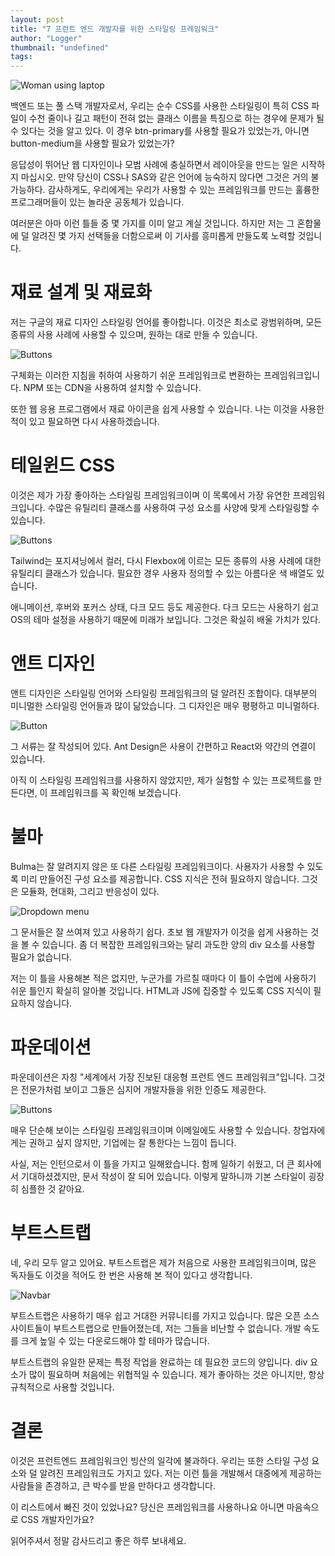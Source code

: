 ```yaml
---
layout: post
title: "7 프런트 엔드 개발자를 위한 스타일링 프레임워크"
author: "Logger"
thumbnail: "undefined"
tags: 
---
```



![Woman using laptop](https://miro.medium.com/max/25920/1*lhzeDwQAowbU1KWA5Hrfvg.jpeg)

백엔드 또는 풀 스택 개발자로서, 우리는 순수 CSS를 사용한 스타일링이 특히 CSS 파일이 수천 줄이나 길고 패턴이 전혀 없는 클래스 이름을 특징으로 하는 경우에 문제가 될 수 있다는 것을 알고 있다. 이 경우 btn-primary를 사용할 필요가 있었는가, 아니면 button-medium을 사용할 필요가 있었는가?

응답성이 뛰어난 웹 디자인이나 모범 사례에 충실하면서 레이아웃을 만드는 일은 시작하지 마십시오. 만약 당신이 CSS나 SAS와 같은 언어에 능숙하지 않다면 그것은 거의 불가능하다. 감사하게도, 우리에게는 우리가 사용할 수 있는 프레임워크를 만드는 훌륭한 프로그래머들이 있는 놀라운 공동체가 있습니다.

여러분은 아마 이런 틀들 중 몇 가지를 이미 알고 계실 것입니다. 하지만 저는 그 혼합물에 덜 알려진 몇 가지 선택들을 더함으로써 이 기사를 흥미롭게 만들도록 노력할 것입니다.

# 재료 설계 및 재료화

저는 구글의 재료 디자인 스타일링 언어를 좋아합니다. 이것은 최소로 광범위하며, 모든 종류의 사용 사례에 사용할 수 있으며, 원하는 대로 만들 수 있습니다.

![Buttons](https://miro.medium.com/max/712/1*NxEhfbtb2UrmiYs2tmPl7g.png)

구체화는 이러한 지침을 취하여 사용하기 쉬운 프레임워크로 변환하는 프레임워크입니다. NPM 또는 CDN을 사용하여 설치할 수 있습니다.

또한 웹 응용 프로그램에서 재료 아이콘을 쉽게 사용할 수 있습니다. 나는 이것을 사용한 적이 있고 필요하면 다시 사용하겠습니다.

# 테일윈드 CSS

이것은 제가 가장 좋아하는 스타일링 프레임워크이며 이 목록에서 가장 유연한 프레임워크입니다. 수많은 유틸리티 클래스를 사용하여 구성 요소를 사양에 맞게 스타일링할 수 있습니다.

![Buttons](https://miro.medium.com/max/1224/1*337GgcNv9fPTgstrcHbf1Q.png)

Tailwind는 포지셔닝에서 컬러, 다시 Flexbox에 이르는 모든 종류의 사용 사례에 대한 유틸리티 클래스가 있습니다. 필요한 경우 사용자 정의할 수 있는 아름다운 색 배열도 있습니다.

애니메이션, 후버와 포커스 상태, 다크 모드 등도 제공한다. 다크 모드는 사용하기 쉽고 OS의 테마 설정을 사용하기 때문에 미래가 보입니다. 그것은 확실히 배울 가치가 있다.

# 앤트 디자인

앤트 디자인은 스타일링 언어와 스타일링 프레임워크의 덜 알려진 조합이다. 대부분의 미니멀한 스타일링 언어들과 많이 닮았습니다. 그 디자인은 매우 평평하고 미니멀하다.

![Button](https://miro.medium.com/max/588/1*QDHH_R9uAYpadElwrX700g.png)

그 서류는 잘 작성되어 있다. Ant Design은 사용이 간편하고 React와 약간의 연결이 있습니다.

아직 이 스타일링 프레임워크를 사용하지 않았지만, 제가 실험할 수 있는 프로젝트를 만든다면, 이 프레임워크를 꼭 확인해 보겠습니다.

# 불마

Bulma는 잘 알려지지 않은 또 다른 스타일링 프레임워크이다. 사용자가 사용할 수 있도록 미리 만들어진 구성 요소를 제공합니다. CSS 지식은 전혀 필요하지 않습니다. 그것은 모듈화, 현대화, 그리고 반응성이 있다.

![Dropdown menu](https://miro.medium.com/max/494/1*Cmp46AJuLcwO5l9klKKOLA.png)

그 문서들은 잘 쓰여져 있고 사용하기 쉽다. 초보 웹 개발자가 이것을 쉽게 사용하는 것을 볼 수 있습니다. 좀 더 복잡한 프레임워크와는 달리 과도한 양의 div 요소를 사용할 필요가 없습니다.

저는 이 틀을 사용해본 적은 없지만, 누군가를 가르칠 때마다 이 틀이 수업에 사용하기 쉬운 틀인지 확실히 알아볼 것입니다. HTML과 JS에 집중할 수 있도록 CSS 지식이 필요하지 않습니다.

# 파운데이션

파운데이션은 자칭 "세계에서 가장 진보된 대응형 프런트 엔드 프레임워크"입니다. 그것은 전문가처럼 보이고 그들은 심지어 개발자들을 위한 인증도 제공한다.

![Buttons](https://miro.medium.com/max/542/1*fl0d15vWUzR6Nad_j_1Rsg.png)

매우 단순해 보이는 스타일링 프레임워크이며 이메일에도 사용할 수 있습니다. 창업자에게는 권하고 싶지 않지만, 기업에는 잘 통한다는 느낌이 듭니다.

사실, 저는 인턴으로서 이 틀을 가지고 일해왔습니다. 함께 일하기 쉬웠고, 더 큰 회사에서 기대하셨겠지만, 문서 작성이 잘 되어 있습니다. 이렇게 말하니까 기본 스타일이 굉장히 심플한 것 같아요.

# 부트스트랩

네, 우리 모두 알고 있어요. 부트스트랩은 제가 처음으로 사용한 프레임워크이며, 많은 독자들도 이것을 적어도 한 번은 사용해 본 적이 있다고 생각합니다.

![Navbar](https://miro.medium.com/max/1062/1*lKXAXK-q1ROP0BOtICXx2g.png)

부트스트랩은 사용하기 매우 쉽고 거대한 커뮤니티를 가지고 있습니다. 많은 오픈 소스 사이트들이 부트스트랩으로 만들어졌는데, 저는 그들을 비난할 수 없습니다. 개발 속도를 크게 높일 수 있는 다운로드해야 할 테마가 많습니다.

부트스트랩의 유일한 문제는 특정 작업을 완료하는 데 필요한 코드의 양입니다. div 요소가 많이 필요하며 처음에는 위협적일 수 있습니다. 제가 좋아하는 것은 아니지만, 항상 규칙적으로 사용할 것입니다.

# 결론

이것은 프런트엔드 프레임워크인 빙산의 일각에 불과하다. 우리는 또한 스타일 구성 요소와 덜 알려진 프레임워크도 가지고 있다. 저는 이런 틀을 개발해서 대중에게 제공하는 사람들을 존경하고, 큰 박수를 받을 만하다고 생각합니다.

이 리스트에서 빠진 것이 있었나요? 당신은 프레임워크를 사용하나요 아니면 마음속으로 CSS 개발자인가요?

읽어주셔서 정말 감사드리고 좋은 하루 보내세요.
